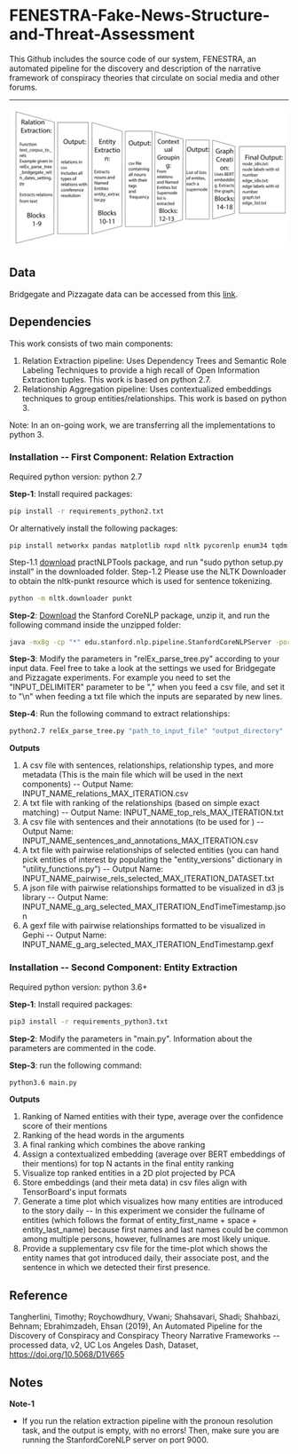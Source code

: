 # FENESTRA-Fake-News-Structure-and-Threat-Assessment
This Github includes the source code of our system, FENESTRA, an automated pipeline for the discovery and description of the narrative framework of conspiracy theories that circulate on social media and other forums.

---
![](https://github.com/Roychowdhury-group/FENESTRA-Fake-News-Structure-and-Threat-Assessment/blob/master/flowchart.png)
## Data
Bridgegate and Pizzagate data can be accessed from this [link](https://oneshare.cdlib.org/stash/dataset/doi:10.5068/D1V665).


## Dependencies
This work consists of two main components:
 1. Relation Extraction pipeline: Uses Dependency Trees and Semantic Role Labeling Techniques to provide a high recall of Open Information Extraction tuples. This work is based on python 2.7.
 2. Relationship Aggregation pipeline: Uses contextualized embeddings techniques to group entities/relationships. This work is based on python 3.
 
Note: In an on-going work, we are transferring all the implementations to python 3.
 
### Installation -- First Component: Relation Extraction
 
Required python version: python 2.7

**Step-1**: Install required packages:

```bash
pip install -r requirements_python2.txt
```

Or alternatively install the following packages:
```
pip install networkx pandas matplotlib nxpd nltk pycorenlp enum34 tqdm
```
Step-1.1 [download](https://github.com/biplab-iitb/practNLPTools/archive/master.zip) practNLPTools package, and run "sudo python setup.py install" in the downloaded folder.
Step-1.2 Please use the NLTK Downloader to obtain the nltk-punkt resource which is used for sentence tokenizing. 
```bash
python -m nltk.downloader punkt
```

**Step-2**: [Download](http://nlp.stanford.edu/software/stanford-corenlp-full-2018-10-05.zip) the Stanford CoreNLP package, unzip it, and run the following command inside the unzipped folder:

```bash
java -mx8g -cp "*" edu.stanford.nlp.pipeline.StanfordCoreNLPServer -port 9000
```

**Step-3**: Modify the parameters in "relEx_parse_tree.py" according to your input data.
Feel free to take a look at the settings we used for Bridgegate and Pizzagate experiments. For example you need to set the "INPUT_DELIMITER" parameter to be "," when you feed a csv file, and set it to "\n" when feeding a txt file which the inputs are separated by new lines. 

**Step-4**: Run the following command to extract relationships:

```bash
python2.7 relEx_parse_tree.py "path_to_input_file" "output_directory"
```

**Outputs**
1. A csv file with sentences, relationships, relationship types, and more metadata (This is the main file which will be used in the next components) -- Output Name: INPUT_NAME_relations_MAX_ITERATION.csv 
2. A txt file with ranking of the relationships (based on simple exact matching) -- Output Name: INPUT_NAME_top_rels_MAX_ITERATION.txt
3. A csv file with sentences and their annotations (to be used for ) -- Output Name: INPUT_NAME_sentences_and_annotations_MAX_ITERATION.csv
4. A txt file with pairwise relationships of selected entities (you can hand pick entities of interest by populating the "entity_versions" dictionary in "utility_functions.py") -- Output Name: INPUT_NAME_pairwise_rels_selected_MAX_ITERATION_DATASET.txt
5. A json file with pairwise relationships formatted to be visualized in d3 js library -- Output Name: INPUT_NAME_g_arg_selected_MAX_ITERATION_EndTimeTimestamp.json
6. A gexf file with pairwise relationships formatted to be visualized in Gephi -- Output Name: INPUT_NAME_g_arg_selected_MAX_ITERATION_EndTimestamp.gexf
### Installation -- Second Component: Entity Extraction

Required python version: python 3.6+

**Step-1**: Install required packages:
```bash
pip3 install -r requirements_python3.txt
```

**Step-2**:  Modify the parameters in "main.py". Information about the parameters are commented in the code.

**Step-3**: run the following command:

```bash
python3.6 main.py 
```

**Outputs**
1. Ranking of Named entities with their type, average over the confidence score of their mentions
2. Ranking of the head words in the arguments
3. A final ranking which combines the above ranking 
4. Assign a contextualized embedding (average over BERT embeddings of their mentions) for top N actants in the final entity ranking
5. Visualize top ranked entities in a 2D plot projected by PCA
6. Store embeddings (and their meta data) in csv files align with TensorBoard's input formats
7. Generate a time plot which visualizes how many entities are introduced to the story daily -- In this experiment we consider the fullname of entities (which follows the format of entity_first_name + space + entity_last_name) because first names and last names could be common among multiple persons, however, fullnames are most likely unique.  
8. Provide a supplementary csv file for the time-plot which shows the entity names that got introduced daily, their associate post, and the sentence in which we detected their first presence.


## Reference

Tangherlini, Timothy; Roychowdhury, Vwani; Shahsavari, Shadi; Shahbazi, Behnam; Ebrahimzadeh, Ehsan (2019), An Automated Pipeline for the Discovery of Conspiracy and Conspiracy Theory Narrative Frameworks -- processed data, v2, UC Los Angeles Dash, Dataset, https://doi.org/10.5068/D1V665

## Notes
**Note-1**
- If you run the relation extraction pipeline with the pronoun resolution task, and the output is empty, with no errors! Then, make sure you are running the StanfordCoreNLP server on port 9000.
